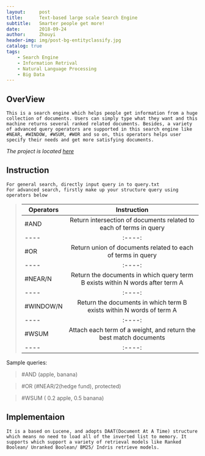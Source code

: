 ```yaml
---
layout:     post
title:      Text-based large scale Search Engine 
subtitle:   Smarter people get more!
date:       2018-09-24
author:     Zhouyi
header-img: img/post-bg-entityclassify.jpg
catalog: true
tags:
    - Search Engine
    - Information Retrival
    - Natural Language Processing
    - Big Data
---
```


## OverView
	This is a search engine which helps people get information from a huge collection of documents. Users can simply type what they want and this machine returns several ranked related documents. Besides, a variety of advanced query operators are supported in this search engine like #NEAR, #WINDOW, #WSUM, #WOR and so on, this operators helps user specify their needs and get more satisfying documents.
  *The project is located [here](https://github.com/Zhouyiy/Entity_Classify)*

## Instruction

	For general search, directly input query in to query.txt
	For advanced search, firstly make up your structure query using operators below

> | Operators| Instruction|
> | ---- |:----:|
> | #AND  | Return intersection of documents related to each of terms in query  |
> | ---- |:----:|
> | #OR   | Return union of documents related to each of terms in query|
> | ---- |:----:|
> | #NEAR/N| Return the documents in which query term B exists within N words after term A |
> | ---- |:----:|
> | #WINDOW/N | Return the documents in which term B exists within N words of term A|
> | ---- |:----:|
> | #WSUM | Attach each term of a weight, and return the best match documents|
> | ---- |:----:|

  Sample queries:
> \#AND (apple, banana)

> \#OR (#NEAR/2(hedge fund), protected)

> \#WSUM ( 0.2 apple, 0.5 banana)

## Implementaion 
	It is a based on Lucene, and adopts DAAT(Document At A Time) structure which means no need to load all of the inverted list to memory. It supports which support a variety of retrieval models like Ranked Boolean/ Unranked Boolean/ BM25/ Indris retrieve models.

